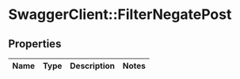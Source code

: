 # SwaggerClient::FilterNegatePost

## Properties
Name | Type | Description | Notes
------------ | ------------- | ------------- | -------------


